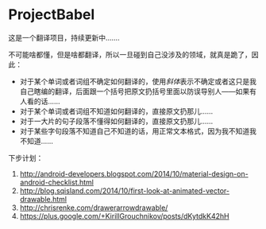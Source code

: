 ProjectBabel
============

这是一个翻译项目，持续更新中…….

不可能啥都懂，但是啥都翻译，所以一旦碰到自己没涉及的领域，就真是跪了，因此：

- 对于某个单词或者词组不确定如何翻译的，使用*斜体*表示不确定或者这只是我自己瞎编的翻译，后面跟一个括号把原文扔括号里面以防误导别人——如果有人看的话……
- 对于某个单词或者词组不知道如何翻译的，直接原文扔那儿……
- 对于一大片的句子段落不懂得如何翻译的，直接原文扔那儿……
- 对于某些字句段落不知道自己不知道的话，用正常文本格式，因为我不知道我不知道……

下步计划：

1. http://android-developers.blogspot.com/2014/10/material-design-on-android-checklist.html
4. http://blog.sqisland.com/2014/10/first-look-at-animated-vector-drawable.html
5. http://chrisrenke.com/drawerarrowdrawable/
7. https://plus.google.com/+KirillGrouchnikov/posts/dKytdkK42hH

